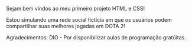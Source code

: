 Sejam bem vindos ao meu primeiro projeto HTML e CSS!

Estou simulando uma rede social fictícia em que os usuários podem compartilhar suas melhores jogadas em DOTA 2!

Agradecimentos: DIO - Por disponibilizar aulas de programação gratúitas.

